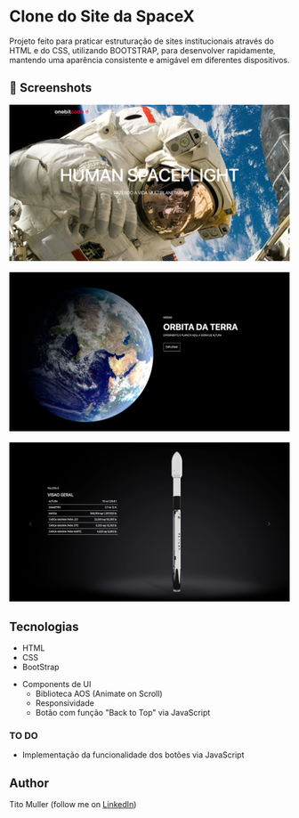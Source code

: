 # Clone do Site da SpaceX
Projeto feito para praticar estruturação de sites institucionais através do HTML e do CSS, utilizando BOOTSTRAP, para desenvolver rapidamente, mantendo uma aparência consistente e amigável em diferentes dispositivos.

## :camera_flash: Screenshots
<!-- You can add more screenshots here if you like -->
<img src="/printsGitHub/SpaceXClone1.png" width="520">
&emsp;
<img src="/printsGitHub/SpaceXClone2.png" width="520">
&emsp;
<img src="/printsGitHub/SpaceXClone3.png" width="520">

## Tecnologias
* HTML
* CSS
* BootStrap

- Components de UI
    - Biblioteca AOS (Animate on Scroll) 
    - Responsividade
    - Botão com função "Back to Top" via JavaScript

### TO DO
- Implementação da funcionalidade dos botões via JavaScript

## Author
Tito Muller (follow me on [LinkedIn](https://www.linkedin.com/in/joao-vittor-muller-99142b13a/))
